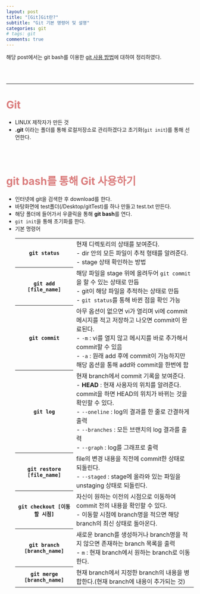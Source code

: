 ```yaml
---
layout: post
title: "[Git]Git란?"
subtitle: "Git 기본 명령어 및 설명"
categories: git
# tags: git
comments: true
---
```

해당 post에서는 git bash를 이용한 [git 사용 방법](#git-bash-를-통해-Git-사용하기)에 대하여 정리하였다.<br/>


<br/>
<br/>
<hr/>

# <span style="color:#da7c7c">Git</span>
- LINUX 제작자가 만든 것
- **.git** 이라는 폴더를 통해 로컬저장소로 관리하겠다고 초기화(`git init`)를 통해 선언한다.

<br/>
<br/>

# <span style="color:#da7c7c">git bash를 통해 Git 사용하기</span>
- 인터넷에 git을 검색한 후 download를 한다.
- 바탕화면에 test폴더(/Desktop/gitTest)를 하나 만들고 test.txt 만든다.
- 해당 폴더에 들어가서 우클릭을 통해 **git bash**를 연다.
- `git init`을 통해 초기화를 한다.
- 기본 명령어
    <table>
    <tr>
        <th><code>git status</code></th>
        <td>현재 디렉토리의 상태를 보여준다.<br/>- dir 안의 모든 파일이 추적 형태를 알려준다.<br/>- stage 상태 확인하는 방법</td>
    </tr>
    <tr>
        <th><code>git add [file_name]</code></th>
        <td>해당 파일을 stage 위에 올려두어 <code>git commit</code>을 할 수 있는 상태로 만듬<br/>- git이 해당 파일을 추적하는 상태로 만듬<br/>- <code>git status</code>를 통해 바뀐 점을 확인 가능</td>
    </tr>
    <tr>
        <th><code>git commit</code></th>
        <td>아무 옵션이 없으면 vi가 열리며 vi에 commit 메시지를 적고 저장하고 나오면 commit이 완료된다.<br/>- <code>-m</code> : vi를 열지 않고 메시지를 바로 추가해서 commit할 수 있음<br/>- <code>-a</code> : 원래 add 후에 commit이 가능하지만 해당 옵션을 통해 add와 commit을 한번에 함</td>
    </tr>
    <tr>
        <th><code>git log</code></th>
        <td>현재 branch에서 commit 기록을 보여준다.<br/>- <Strong>HEAD</Strong> : 현재 사용자의 위치를 알려준다. commit을 하면 HEAD의 위치가 바뀌는 것을 확인할 수 있다.<br/>- <code>--oneline</code> : log의 결과를 한 줄로 간결하게 출력<br/>- <code>--branches</code> : 모든 브랜치의 log 결과를 출력<br/>- <code>--graph</code> : log를 그래프로 출력 </td>
    </tr>
    <tr>
        <th><code>git restore [file_name]</code></th>
        <td>file의 변경 내용을 직전에 commit한 상태로 되돌린다.<br/>- <code>--staged</code> : stage에 올라와 있는 파일을 unstaging 상태로 되돌린다.</td>
    </tr>
    <tr>
        <th><code>git checkout [이동할 시점]</code></th>
        <td>자신이 원하는 이전의 시점으로 이동하여 commit 전의 내용을 확인할 수 있다.<br/>- 이동할 시점에 branch명을 적으면 해당 branch의 최신 상태로 돌아온다.</td>
    </tr>
    <tr>
        <th><code>git branch [branch_name]</code></th>
        <td>새로운 branch를 생성하거나 branch명을 적지 않으면 존재하는 branch 목록을 출력<br/>- <code>m</code> : 현재 branch에서 원하는 branch로 이동한다.</td>
    </tr>
    <tr>
        <th><code>git merge [branch_name]</code></th>
        <td>현재 branch에서 지정한 branch의 내용을 병합한다.(현재 branch에 내용이 추가되는 것)</td>
    </tr>
    </table>
